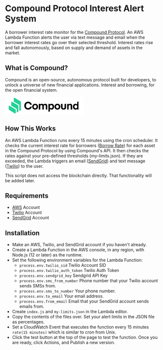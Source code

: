 # Compound Protocol Interest Alert System

A borrower interest rate monitor for the [Compound Protocol](https://compound.finance/). An AWS Lambda Function alerts the user via text message and email when the borrower interest rates go over their selected threshold. Interest rates rise and fall autonomously, based on supply and demand of assets in the market.

## What is Compound?
Compound is an open-source, autonomous protocol built for developers, to unlock a universe of new financial applications. Interest and borrowing, for the open financial system.

<a href="https://compound.finance/?ref=github&user=ajb413&repo=compound-interest-alerts">
    <img alt="Compound Finance" src="https://raw.githubusercontent.com/ajb413/compound-interest-alerts/master/compound-finance-logo.png" width=260 height=60/>
</a>

## How This Works
An AWS Lambda Function runs every 15 minutes using the cron scheduler. 
It checks the current interest rate for borrowers ([Borrow Rate](https://compound.finance/developers/ctokens#borrow-rate)) for each asset in the Compound Protocol by using Compound's API. It then checks the rates against your pre-defined thresholds (my-limits.json). If they are exceeded, the Lambda triggers an email ([SendGrid](https://sendgrid.com/)) and text message ([Twilio](https://www.twilio.com/)) to the user.

This script does not access the blockchain directly. That functionality will be added later.

## Requirements
- [AWS](https://aws.amazon.com/) Account
- [Twilio](https://www.twilio.com/) Account
- [SendGrid](https://sendgrid.com/) Account

## Installation
- Make an AWS, Twilio, and SendGrid account if you haven't already.
- Create a Lambda Function in the AWS console, in any region, with Node.js (12 or later) as the runtime.
- Set the following environment variables for the Lambda Function:
  - `process.env.twilio_sid` Twilio Account SID
  - `process.env.twilio_auth_token` Twilio Auth Token
  - `process.env.sendgrid_key` Sendgrid API Key
  - `process.env.sms_from_number` Phone number that your Twilio account sends SMSs from.
  - `process.env.sms_to_number` Your phone number.
  - `process.env.to_email` Your email address.
  - `process.env.from_email` Email that your SendGrid account sends emails from.
- Create `index.js` and `my-limits.json` in the Lambda editor.
- Copy the contents of the files over. Set your alert limits in the JSON file as percentages.
- Set a CloudWatch Event that executes the function every 15 minutes `rate(15 minutes)` which is similar to cron from Unix.
- Click the test button at the top of the page to test the function. Once you are ready, click Actions, and Publish a new version.

